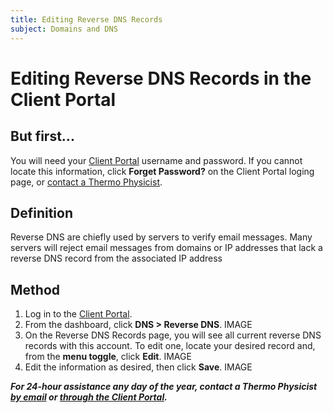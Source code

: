 ```yaml
---
title: Editing Reverse DNS Records
subject: Domains and DNS
---
```


# Editing Reverse DNS Records in the Client Portal

## But first...
You will need your [Client Portal](https://www.thermo.io/login/) username and password. If you cannot locate this information, click **Forget Password?** on the Client Portal loging page, or [contact a Thermo Physicist](mailto:physicists@thermo.io).

## Definition
Reverse DNS are chiefly used by servers to verify email messages. Many servers will reject email messages from domains or IP addresses that lack a reverse DNS record from the associated IP address

## Method
1. Log in to the [Client Portal](https://www.thermo.io/login/).
2. From the dashboard, click **DNS > Reverse DNS**.
IMAGE
3. On the Reverse DNS Records page, you will see all current reverse DNS records with this account. To edit one, locate your desired record and, from the **menu toggle**, click **Edit**.
IMAGE
4. Edit the information as desired, then click **Save**.
IMAGE


**_For 24-hour assistance any day of the year, contact a Thermo Physicist [by email](mailto:physicists@thermo.io) or [through the Client Portal](https://www.thermo.io/login/)._**
